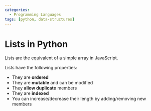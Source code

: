 ```yaml
---
categories:
  - Programming Languages
tags: [python, data-structures]
---
```


# Lists in Python

Lists are the equivalent of a simple array in JavaScript.

Lists have the following properties:

- They are **ordered**
- They are **mutable** and can be modified
- They **allow duplicate** members
- They are **indexed**
- You can increase/decrease their length by adding/removing new members
